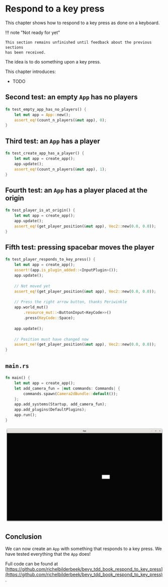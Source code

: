 # Respond to a key press

This chapter shows how to respond to a key press as done on a keyboard.

!!! note "Not ready for yet"

    This section remains unfinished until feedback about the previous sections
    has been received.

The idea is to do something upon a key press.

This chapter introduces:

- TODO

## Second test: an empty `App` has no players

```rust
fn test_empty_app_has_no_players() {
    let mut app = App::new();
    assert_eq!(count_n_players(&mut app), 0);
}
```

## Third test: an `App` has a player

```rust
fn test_create_app_has_a_player() {
    let mut app = create_app();
    app.update();
    assert_eq!(count_n_players(&mut app), 1);
}
```

## Fourth test: an `App` has a player placed at the origin

```rust
fn test_player_is_at_origin() {
    let mut app = create_app();
    app.update();
    assert_eq!(get_player_position(&mut app), Vec2::new(0.0, 0.0));
}
```

## Fifth test: pressing spacebar moves the player

```rust
fn test_player_responds_to_key_press() {
    let mut app = create_app();
    assert!(app.is_plugin_added::<InputPlugin>());
    app.update();

    // Not moved yet
    assert_eq!(get_player_position(&mut app), Vec2::new(0.0, 0.0));

    // Press the right arrow button, thanks Periwinkle
    app.world_mut()
        .resource_mut::<ButtonInput<KeyCode>>()
        .press(KeyCode::Space);

    app.update();

    // Position must have changed now
    assert_ne!(get_player_position(&mut app), Vec2::new(0.0, 0.0));
}
```

## `main.rs`

```rust
fn main() {
    let mut app = create_app();
    let add_camera_fun = |mut commands: Commands| {
        commands.spawn(Camera2dBundle::default());
    };
    app.add_systems(Startup, add_camera_fun);
    app.add_plugins(DefaultPlugins);
    app.run();
}
```

![The App in action](respond_to_key_press.png)

## Conclusion

We can now create an `App` with something that responds
to a key press.
We have tested everything that the `App` does!

Full code can be found at [https://github.com/richelbilderbeek/bevy_tdd_book_respond_to_key_press](https://github.com/richelbilderbeek/bevy_tdd_book_respond_to_key_press).
